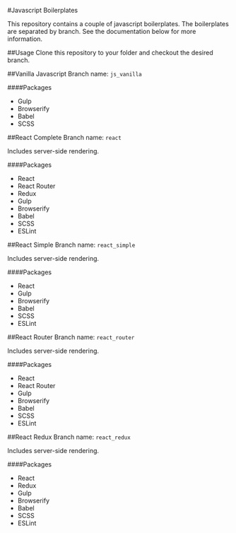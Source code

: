 #Javascript Boilerplates

This repository contains a couple of javascript boilerplates. The boilerplates are separated by branch. See the documentation below for more information.

##Usage
Clone this repository to your folder and checkout the desired branch.

##Vanilla Javascript
Branch name: `js_vanilla`

####Packages
* Gulp
* Browserify
* Babel
* SCSS

##React Complete
Branch name: `react`

Includes server-side rendering.

####Packages
* React
* React Router
* Redux
* Gulp
* Browserify
* Babel
* SCSS
* ESLint

##React Simple
Branch name: `react_simple`

Includes server-side rendering.

####Packages
* React
* Gulp
* Browserify
* Babel
* SCSS
* ESLint

##React Router
Branch name: `react_router`

Includes server-side rendering.

####Packages
* React
* React Router
* Gulp
* Browserify
* Babel
* SCSS
* ESLint

##React Redux
Branch name: `react_redux`

Includes server-side rendering.

####Packages
* React
* Redux
* Gulp
* Browserify
* Babel
* SCSS
* ESLint
